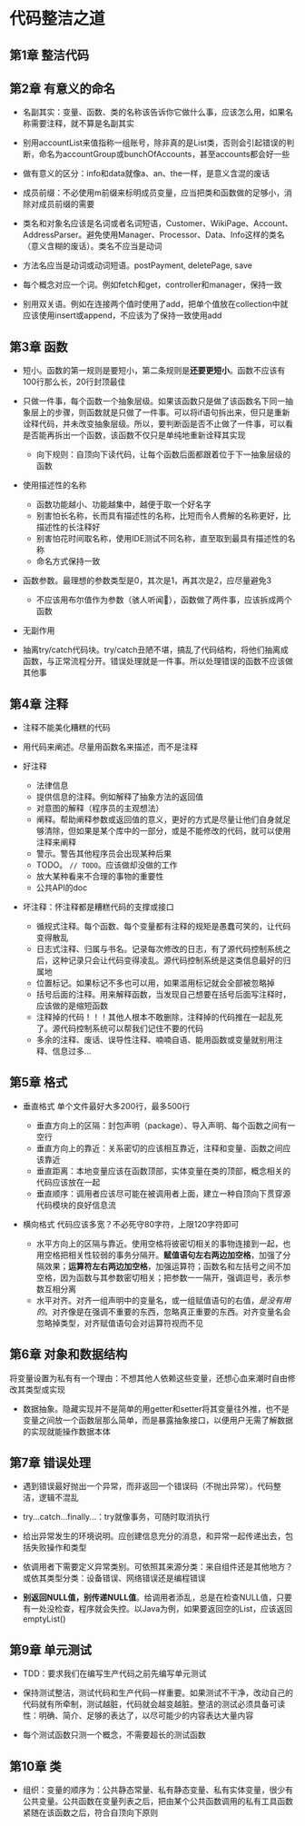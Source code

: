 # 代码整洁之道

## 第1章 整洁代码

## 第2章 有意义的命名

- 名副其实：变量、函数、类的名称该告诉你它做什么事，应该怎么用，如果名称需要注释，就不算是名副其实

- 别用accountList来值指称一组账号，除非真的是List类，否则会引起错误的判断，命名为accountGroup或bunchOfAccounts，甚至accounts都会好一些

- 做有意义的区分：info和data就像a、an、the一样，是意义含混的废话

- 成员前缀：不必使用m前缀来标明成员变量，应当把类和函数做的足够小，消除对成员前缀的需要

- 类名和对象名应该是名词或者名词短语，Customer、WikiPage、Account、AddressParser。避免使用Manager、Processor、Data、Info这样的类名（意义含糊的废话）。类名不应当是动词

- 方法名应当是动词或动词短语。postPayment, deletePage, save

- 每个概念对应一个词。例如fetch和get，controller和manager，保持一致

- 别用双关语。例如在连接两个值时使用了add，把单个值放在collection中就应该使用insert或append，不应该为了保持一致使用add

## 第3章 函数

- 短小。函数的第一规则是要短小，第二条规则是**还要更短小**。函数不应该有100行那么长，20行封顶最佳

- 只做一件事，每个函数一个抽象层级。如果该函数只是做了该函数名下同一抽象层上的步骤，则函数就是只做了一件事。可以将if语句拆出来，但只是重新诠释代码，并未改变抽象层级。所以，要判断函是否不止做了一件事，可以看是否能再拆出一个函数，该函数不仅只是单纯地重新诠释其实现
    - 向下规则：自顶向下读代码，让每个函数后面都跟着位于下一抽象层级的函数

- 使用描述性的名称
    - 函数功能越小、功能越集中，越便于取一个好名字
    - 别害怕长名称，长而具有描述性的名称，比短而令人费解的名称更好，比描述性的长注释好
    - 别害怕花时间取名称，使用IDE测试不同名称，直至取到最具有描述性的名称
    - 命名方式保持一致
    
- 函数参数。最理想的参数类型是0，其次是1，再其次是2，应尽量避免3
    - 不应该用布尔值作为参数（骇人听闻🐶），函数做了两件事，应该拆成两个函数
    
- 无副作用

- 抽离try/catch代码块。try/catch丑陋不堪，搞乱了代码结构，将他们抽离成函数，与正常流程分开。错误处理就是一件事。所以处理错误的函数不应该做其他事

## 第4章 注释

- 注释不能美化糟糕的代码

- 用代码来阐述。尽量用函数名来描述，而不是注释

- 好注释
    - 法律信息
    - 提供信息的注释。例如解释了抽象方法的返回值
    - 对意图的解释（程序员的主观想法）
    - 阐释。帮助阐释参数或返回值的意义，更好的方式是尽量让他们自身就足够清除，但如果是某个库中的一部分，或是不能修改的代码，就可以使用注释来阐释
    - 警示。警告其他程序员会出现某种后果
    - TODO。 `// TODO`。应该做却没做的工作
    - 放大某种看来不合理的事物的重要性
    - 公共API的doc

- 坏注释：怀注释都是糟糕代码的支撑或接口
    - 循规式注释。每个函数、每个变量都有注释的规矩是愚蠢可笑的，让代码变得散乱
    - 日志式注释、归属与书名。记录每次修改的日志，有了源代码控制系统之后，这种记录只会让代码变得凌乱。源代码控制系统是这类信息最好的归属地
    - 位置标记。如果标记不多也可以用，如果滥用标记就会全部被忽略掉
    - 括号后面的注释。用来解释函数，当发现自己想要在括号后面写注释时，应该做的是缩短函数
    - 注释掉的代码！！！其他人根本不敢删除，注释掉的代码推在一起乱死了。源代码控制系统可以帮我们记住不要的代码
    - 多余的注释、废话、误导性注释、喃喃自语、能用函数或变量就别用注释、信息过多...

## 第5章 格式
- 垂直格式
    单个文件最好大多200行，最多500行
    - 垂直方向上的区隔：封包声明（package）、导入声明、每个函数之间有一空行
    - 垂直方向上的靠近：关系密切的应该相互靠近，注释和变量、函数之间应该靠近
    - 垂直距离：本地变量应该在函数顶部，实体变量在类的顶部，概念相关的代码应该放在一起
    - 垂直顺序：调用者应该尽可能在被调用者上面，建立一种自顶向下贯穿源代码模块的良好信息流

- 横向格式
    代码应该多宽？不必死守80字符，上限120字符即可
    - 水平方向上的区隔与靠近。使用空格将彼密切相关的事物连接到一起，也用空格把相关性较弱的事务分隔开。**赋值语句左右两边加空格**，加强了分隔效果；**运算符左右两边加空格**，加强运算符；函数名和左括号之间不加空格，因为函数与其参数密切相关；把参数一一隔开，强调逗号，表示参数互相分离
    - 水平对齐。对齐一组声明中的变量名，或一组赋值语句的右值，*是没有用的*。对齐像是在强调不重要的东西，忽略真正重要的东西。对齐变量名会忽略掉类型，对齐赋值语句会对运算符视而不见

## 第6章 对象和数据结构
将变量设置为私有有一个理由：不想其他人依赖这些变量，还想心血来潮时自由修改其类型或实现

- 数据抽象。隐藏实现并不是简单的用getter和setter将其变量往外推，也不是变量之间放一个函数层那么简单，而是暴露抽象接口，以便用户无需了解数据的实现就能操作数据本体

## 第7章 错误处理

- 遇到错误最好抛出一个异常，而非返回一个错误码（不抛出异常）。代码整洁，逻辑不混乱

- try...catch...finally...：try就像事务，可随时取消执行

- 给出异常发生的环境说明。应创建信息充分的消息，和异常一起传递出去，包括失败操作和类型

- 依调用者下需要定义异常类别。可依照其来源分类：来自组件还是其他地方？或依其类型分类：设备错误、网络错误还是编程错误

- **别返回NULL值，别传递NULL值**。给调用者添乱，总是在检查NULL值，只要有一处没检查，程序就会失控。以Java为例，如果要返回空的List，应该返回emptyList()

## 第9章 单元测试

- TDD：要求我们在编写生产代码之前先编写单元测试

- 保持测试整洁，测试代码和生产代码一样重要。如果测试不干净，改动自己的代码就有所牵制，测试越脏，代码就会越变越脏。整洁的测试必须具备可读性：明确、简介、足够的表达了，以尽可能少的内容表达大量内容

- 每个测试函数只测一个概念，不需要超长的测试函数

## 第10章 类

- 组织：变量的顺序为：公共静态常量、私有静态变量、私有实体变量，很少有公共变量。公共函数在变量列表之后，把由某个公共函数调用的私有工具函数紧随在该函数之后，符合自顶向下原则